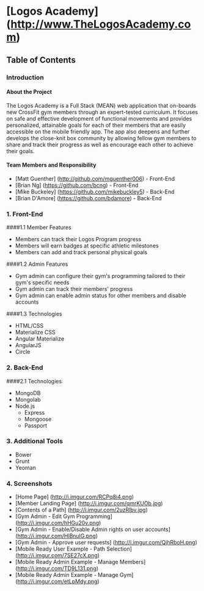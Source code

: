 # [Logos Academy] (http://www.TheLogosAcademy.com)

## Table of Contents

### Introduction

#### About the Project

The Logos Academy is a Full Stack (MEAN) web application that on-boards new CrossFit gym members through an expert-tested curriculum. It focuses on safe and effective development of functional movements and provides personalized, attainable goals for each of their members that are easily accessible on the mobile friendly app. The app also deepens and further develops the close-knit box community by allowing fellow gym members to share and track their progress as well as encourage each other to achieve their goals.

#### Team Members and Responsibility
* [Matt Guenther] (http://github.com/mguenther006) - Front-End
* [Brian Ng] (https://github.com/bcng) - Front-End
* [Mike Buckeley] (https://github.com/mikebuckley5) - Back-End
* [Brian D'Amore] (https://github.com/bdamore) - Back-End

### 1. Front-End
####1.1 Member Features
  * Members can track their Logos Program progress
  * Members will earn badges at specific athletic milestones
  * Members can add and track personal physical goals

####1.2 Admin Features
  * Gym admin can configure their gym's programming tailored to their gym's specific needs
  * Gym admin can track their members' progress
  * Gym admin can enable admin status for other members and disable accounts

####1.3 Technologies
  * HTML/CSS
  * Materialize CSS
  * Angular Materialize
  * AngularJS
  * Circle

### 2. Back-End

####2.1 Technologies
  * MongoDB
  * Mongolab
  * Node.js
    * Express
    * Mongoose
    * Passport

### 3. Additional Tools
  * Bower
  * Grunt
  * Yeoman

### 4. Screenshots
  * [Home Page] (http://i.imgur.com/RCPq8i4.png)
  * [Member Landing Page] (http://i.imgur.com/qmrKUOb.jpg)
  * [Contents of a Path] (http://i.imgur.com/2uzRlbv.jpg)
  * [Gym Admin - Edit Gym Programming] (http://i.imgur.com/hHGu20v.png)
  * [Gym Admin - Enable/Disable Admin rights on user accounts] (http://i.imgur.com/HlBnulG.png)
  * [Gym Admin - Approve user requests] (http://i.imgur.com/QjhRboH.png)
  * [Mobile Ready User Example - Path Selection] (http://i.imgur.com/7SE27cX.png)
  * [Mobile Ready Admin Example - Manage Members] (http://i.imgur.com/TD9L131.png)
  * [Mobile Ready Admin Example - Manage Gym] (http://i.imgur.com/etLpMdy.png)
